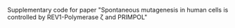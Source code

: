 Supplementary code for paper "Spontaneous mutagenesis in human cells is controlled by REV1-Polymerase ζ and PRIMPOL"

